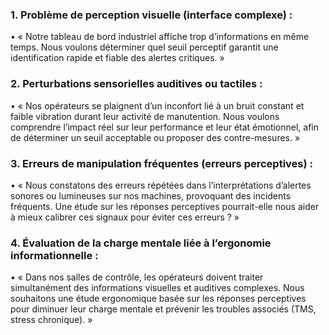 ### 1. Problème de perception visuelle (interface complexe) :
• « Notre tableau de bord industriel affiche trop d’informations en même temps. Nous voulons déterminer quel seuil perceptif garantit une identification rapide et fiable des alertes critiques. »

### 2. Perturbations sensorielles auditives ou tactiles :
• « Nos opérateurs se plaignent d’un inconfort lié à un bruit constant et faible vibration durant leur activité de manutention. Nous voulons comprendre l’impact réel sur leur performance et leur état émotionnel, afin de déterminer un seuil acceptable ou proposer des contre-mesures. »

### 3. Erreurs de manipulation fréquentes (erreurs perceptives) :
• « Nous constatons des erreurs répétées dans l’interprétations d’alertes sonores ou lumineuses sur nos machines, provoquant des incidents fréquents. Une étude sur les réponses perceptives pourrait-elle nous aider à mieux calibrer ces signaux pour éviter ces erreurs ? »

### 4. Évaluation de la charge mentale liée à l’ergonomie informationnelle :
• « Dans nos salles de contrôle, les opérateurs doivent traiter simultanément des informations visuelles et auditives complexes. Nous souhaitons une étude ergonomique basée sur les réponses perceptives pour diminuer leur charge mentale et prévenir les troubles associés (TMS, stress chronique). »